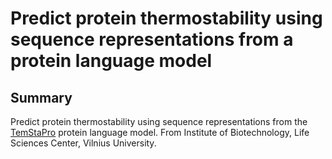 # Predict protein thermostability using sequence representations from a protein language model

## Summary

Predict protein thermostability using sequence representations from the [TemStaPro](https://github.com/ievapudz/TemStaPro) protein language model. From Institute of Biotechnology, Life Sciences Center, Vilnius University.
